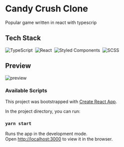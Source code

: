 # Candy Crush Clone

Popular game written in react with typescrip 

## Tech Stack

![TypeScript](https://img.shields.io/badge/-TypeScript-05122A?style=flat&logo=typescript)&nbsp;
![React](https://img.shields.io/badge/-React-05122A?style=flat&logo=react)&nbsp;
![Styled Components](https://img.shields.io/badge/-styled_components-05122A?style=flat&logo=styled-components)&nbsp;
![SCSS](https://img.shields.io/badge/-SCSS-05122A?style=flat&logo=SASS)&nbsp;

## Preview

![preview](https://raw.githubusercontent.com/kubo550/candy-crush-clone/master/candy-prev.png)



### Available Scripts

This project was bootstrapped with [Create React App](https://github.com/facebook/create-react-app).

In the project directory, you can run:

### `yarn start`

Runs the app in the development mode.\
Open [http://localhost:3000](http://localhost:3000) to view it in the browser.


